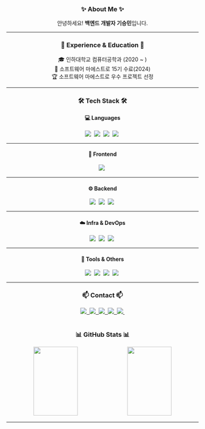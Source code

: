 <!-- 타이틀 부분 -->
<div align="center">
  <!--
  <img src="https://readme-typing-svg.herokuapp.com?font=Fira+Code&weight=500&size=20&pause=1000&color=F75C7E&width=450&lines=Welcome+to+my+GitHub!+🚀;Backend+%26+Mobile+Developer+⚡">
  -->
</div>

<!-- 소개 -->
<h3 align="center">✨ About Me ✨</h3>
<p align="center">
  안녕하세요! <b>백엔드 개발자 기승민</b>입니다. <br>
</p>

---

<h3 align="center">📌 Experience & Education 📌</h3>

<p align="center">
  🎓 인하대학교 컴퓨터공학과 (2020 ~ ) <br>
  💼 소프트웨어 마에스트로 15기 수료(2024) <br>
  🏆 소프트웨어 마에스트로 우수 프로젝트 선정 <br>
</p>

---

<!-- 기술 스택 -->
<h3 align="center">🛠 Tech Stack 🛠</h3>

<!-- Programming Languages -->
<h4 align="center">💻 Languages</h4>
<div align="center">
  <img src="https://img.shields.io/badge/Java-007396?style=for-the-badge&logo=openjdk&logoColor=white">&nbsp
  <img src="https://img.shields.io/badge/Dart-0175C2?style=for-the-badge&logo=dart&logoColor=white">&nbsp
  <img src="https://img.shields.io/badge/C++-00599C?style=for-the-badge&logo=cplusplus&logoColor=white">&nbsp
  <img src="https://img.shields.io/badge/Python-3670A0?style=for-the-badge&logo=python&logoColor=ffdd54">&nbsp
</div>

---

<!-- Frontend -->
<h4 align="center">🎨 Frontend</h4>
<div align="center">
  <img src="https://img.shields.io/badge/Flutter-02569B?style=for-the-badge&logo=flutter&logoColor=white">&nbsp
</div>

---

<!-- Backend -->
<h4 align="center">⚙️ Backend</h4>
<div align="center">
  <img src="https://img.shields.io/badge/Spring-6DB33F?style=for-the-badge&logo=spring&logoColor=white">&nbsp
  <img src="https://img.shields.io/badge/Spring%20Data%20JPA-6DB33F?style=for-the-badge&logo=spring&logoColor=white">&nbsp
  <img src="https://img.shields.io/badge/MySQL-4479A1?style=for-the-badge&logo=mysql&logoColor=white">&nbsp
</div>


---

<!-- Infra & DevOps -->
<h4 align="center">☁️ Infra & DevOps</h4>
<div align="center">
  <img src="https://img.shields.io/badge/AWS-FF9900?style=for-the-badge&logo=amazonaws&logoColor=white">&nbsp
  <img src="https://img.shields.io/badge/Docker-2496ED?style=for-the-badge&logo=docker&logoColor=white">&nbsp
  <img src="https://img.shields.io/badge/GitHub%20Actions-2088FF?style=for-the-badge&logo=github-actions&logoColor=white">&nbsp
</div>

---

<!-- Tools & Others -->
<h4 align="center">🔧 Tools & Others</h4>
<div align="center">
  <img src="https://img.shields.io/badge/Git-F05033.svg?style=for-the-badge&logo=git&logoColor=white" />&nbsp
  <img src="https://img.shields.io/badge/GitHub-181717.svg?style=for-the-badge&logo=github&logoColor=white" />&nbsp
  <img src="https://img.shields.io/badge/Notion-F3F3F3.svg?style=for-the-badge&logo=notion&logoColor=black" />&nbsp
  <img src="https://img.shields.io/badge/Figma-F24E1E.svg?style=for-the-badge&logo=figma&logoColor=white" />&nbsp
</div>

---

<!-- 연락처 및 링크 -->
<h3 align="center">📫 Contact 📫</h3>
<div align="center">
  <a href="mailto:ksm011212@gmail.com">
    <img
      src="https://img.shields.io/badge/Gmail-D14836?style=for-the-badge&logo=gmail&logoColor=white"/>&nbsp
  </a>
  <a href="mailto:sm011212@naver.com">
    <img src="https://img.shields.io/badge/Naver%20Mail-03C75A?style=for-the-badge&logo=naver&logoColor=white"/>&nbsp
  </a>
  <a href="https://velog.io/@sm011212">
    <img src="https://img.shields.io/badge/Velog-1EBC8F?style=for-the-badge&logo=velog&logoColor=white" />&nbsp
  </a>
  <a href="https://flying-hydrangea-5cf.notion.site/858ad2ea770c4b799d4b3367b362f9e1">
    <img src="https://img.shields.io/badge/Notion-000000?style=for-the-badge&logo=notion&logoColor=white" />&nbsp
  </a>
  <a href="https://www.instagram.com/seungminki">
    <img src="https://img.shields.io/badge/Instagram-E4405F?style=for-the-badge&logo=instagram&logoColor=white" />&nbsp
  </a>
</div>

<br>

<!-- 깃허브 통계 -->
<h3 align="center">📊 GitHub Stats 📊</h3>
<div align="center">
  <img src="https://github-readme-stats.vercel.app/api?username=KiSeungMin&show_icons=true&theme=radical&layout=compact" width="48%" height="180px"/>
  <img src="https://github-readme-streak-stats.herokuapp.com/?user=KiSeungMin&theme=radical" width="48%" height="180px"/>
</div>

---
